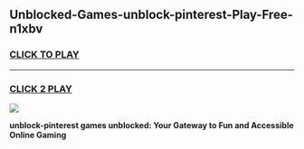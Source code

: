 
## Unblocked-Games-unblock-pinterest-Play-Free-n1xbv
<h3>
<a href="https://premium76.site?title=unblock-pinterest&ref=10A">CLICK TO PLAY</a></h3>
<hr>

<h3>
<a href="https://premium76.site?title=unblock-pinterest&ref=10A">CLICK 2 PLAY</a>
  
</h3>

<a href="https://premium76.site?title=unblock-pinterest&ref=10A"><img src="https://clearcache.store/games.png"></a>


**unblock-pinterest games unblocked: Your Gateway to Fun and Accessible Online Gaming**
